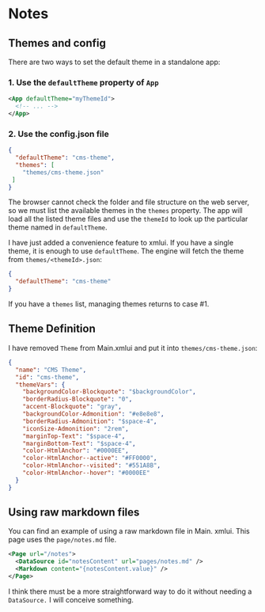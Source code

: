 # Notes

## Themes and config

There are two ways to set the default theme in a standalone app:

### 1. Use the `defaultTheme` property of `App`

```xml
<App defaultTheme="myThemeId">
  <!-- ... -->
</App>
```

### 2. Use the config.json file


```json
{
  "defaultTheme": "cms-theme",
  "themes": [
    "themes/cms-theme.json"
 ]
}
```

The browser cannot check the folder and file structure on the web server, so we must list the available themes in the `themes` property. The app will load all the listed theme files and use the `themeId` to look up the particular theme named in `defaultTheme`.

I have just added a convenience feature to xmlui. If you have a single theme, it is enough to use `defaultTheme`. The engine will fetch the theme from `themes/<themeId>.json`:

```json
{
  "defaultTheme": "cms-theme"
}
```

If you have a `themes` list, managing themes returns to case #1.

## Theme Definition

I have removed `Theme` from Main.xmlui and put it into `themes/cms-theme.json`:

```json
{
  "name": "CMS Theme",
  "id": "cms-theme",
  "themeVars": {
    "backgroundColor-Blockquote": "$backgroundColor",
    "borderRadius-Blockquote": "0",
    "accent-Blockquote": "gray",
    "backgroundColor-Admonition": "#e8e8e8",
    "borderRadius-Admonition": "$space-4",
    "iconSize-Admonition": "2rem",
    "marginTop-Text": "$space-4",
    "marginBottom-Text": "$space-4",
    "color-HtmlAnchor": "#0000EE",
    "color-HtmlAnchor--active": "#FF0000",
    "color-HtmlAnchor--visited": "#551A8B",
    "color-HtmlAnchor--hover": "#0000EE"
  }
}
```

## Using raw markdown files

You can find an example of using a raw markdown file in Main. xmlui. This page uses the `page/notes.md` file.

```xml
<Page url="/notes">
  <DataSource id="notesContent" url="pages/notes.md" />
  <Markdown content="{notesContent.value}" />
</Page>
```

I think there must be a more straightforward way to do it without needing a `DataSource.` I will conceive something.